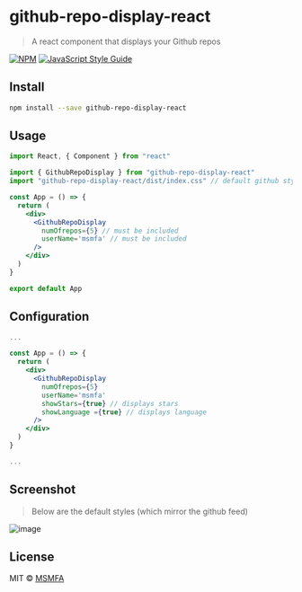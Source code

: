 # github-repo-display-react

> A react component that displays your Github repos

[![NPM](https://img.shields.io/npm/v/github-repo-display-react.svg)](https://www.npmjs.com/package/github-repo-display-react) [![JavaScript Style Guide](https://img.shields.io/badge/code_style-standard-brightgreen.svg)](https://standardjs.com)

## Install

```bash
npm install --save github-repo-display-react
```

## Usage

```jsx
import React, { Component } from "react"

import { GithubRepoDisplay } from "github-repo-display-react"
import "github-repo-display-react/dist/index.css" // default github styling

const App = () => {
  return (
    <div>
      <GithubRepoDisplay
        numOfrepos={5} // must be included
        userName='msmfa' // must be included
      />
    </div>
  )
}

export default App
```

## Configuration

```jsx
...

const App = () => {
  return (
    <div>
      <GithubRepoDisplay
        numOfrepos={5}
        userName='msmfa'
        showStars={true} // displays stars
        showLanguage ={true} // displays language
      />
    </div>
  )
}

...
```

## Screenshot

> Below are the default styles (which mirror the github feed)

![image](https://user-images.githubusercontent.com/59375712/81843745-f2fa6680-9545-11ea-9770-89548cb0cc6b.png)

## License

MIT © [MSMFA](https://github.com/msmfa)
